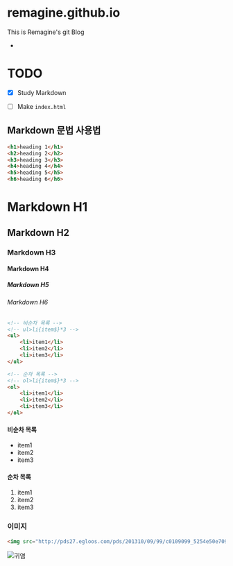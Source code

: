 # remagine.github.io
This is Remagine's git Blog

-

# TODO

- [x] Study Markdown
- [ ] Make `index.html`


## Markdown 문법 사용법

```html
<h1>heading 1</h1>
<h2>heading 2</h2>
<h3>heading 3</h3>
<h4>heading 4</h4>
<h5>heading 5</h5>
<h6>heading 6</h6>
```

# Markdown H1
## Markdown H2
### Markdown H3
#### Markdown H4
##### Markdown H5
###### Markdown H6

```html
<!-- 비순차 목록 -->
<!-- ul>li{item$}*3 -->
<ul>
	<li>item1</li>
	<li>item2</li>
	<li>item3</li>
</ul>

<!-- 순차 목록 -->
<!-- ol>li{item$}*3 -->
<ol>
	<li>item1</li>
	<li>item2</li>
	<li>item3</li>
</ol>
```

#### 비순차 목록

- item1
- item2
- item3

#### 순차 목록

1. item1
1. item2
1. item3

### 이미지

```html
<img src="http://pds27.egloos.com/pds/201310/09/99/c0109099_5254e50e70934.jpg" alt="귀염">
```

![귀염](http://pds27.egloos.com/pds/201310/09/99/c0109099_5254e50e70934.jpg)